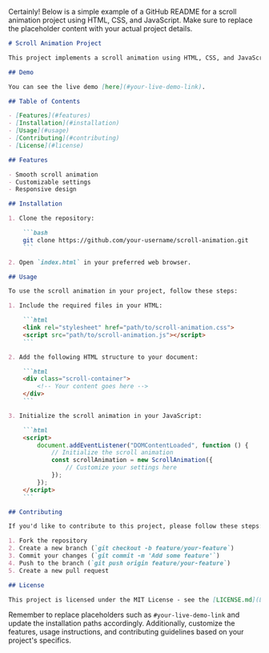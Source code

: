 Certainly! Below is a simple example of a GitHub README for a scroll animation project using HTML, CSS, and JavaScript. Make sure to replace the placeholder content with your actual project details.

```markdown
# Scroll Animation Project

This project implements a scroll animation using HTML, CSS, and JavaScript, inspired by [CodePen](https://codepen.io/).

## Demo

You can see the live demo [here](#your-live-demo-link).

## Table of Contents

- [Features](#features)
- [Installation](#installation)
- [Usage](#usage)
- [Contributing](#contributing)
- [License](#license)

## Features

- Smooth scroll animation
- Customizable settings
- Responsive design

## Installation

1. Clone the repository:

    ```bash
    git clone https://github.com/your-username/scroll-animation.git
    ```

2. Open `index.html` in your preferred web browser.

## Usage

To use the scroll animation in your project, follow these steps:

1. Include the required files in your HTML:

    ```html
    <link rel="stylesheet" href="path/to/scroll-animation.css">
    <script src="path/to/scroll-animation.js"></script>
    ```

2. Add the following HTML structure to your document:

    ```html
    <div class="scroll-container">
        <!-- Your content goes here -->
    </div>
    ```

3. Initialize the scroll animation in your JavaScript:

    ```html
    <script>
        document.addEventListener("DOMContentLoaded", function () {
            // Initialize the scroll animation
            const scrollAnimation = new ScrollAnimation({
                // Customize your settings here
            });
        });
    </script>
    ```

## Contributing

If you'd like to contribute to this project, please follow these steps:

1. Fork the repository
2. Create a new branch (`git checkout -b feature/your-feature`)
3. Commit your changes (`git commit -m 'Add some feature'`)
4. Push to the branch (`git push origin feature/your-feature`)
5. Create a new pull request

## License

This project is licensed under the MIT License - see the [LICENSE.md](LICENSE.md) file for details.
```

Remember to replace placeholders such as `#your-live-demo-link` and update the installation paths accordingly. Additionally, customize the features, usage instructions, and contributing guidelines based on your project's specifics.
